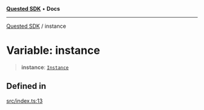 [**Quested SDK**](../README.md) • **Docs**

***

[Quested SDK](../README.md) / instance

# Variable: instance

> **instance**: [`Instance`](../interfaces/Instance.md)

## Defined in

[src/index.ts:13](https://github.com/Quested-io/QuestedSDK/blob/d387b089096cdc48cdbe8bba3fb1568d263c8322/src/index.ts#L13)
